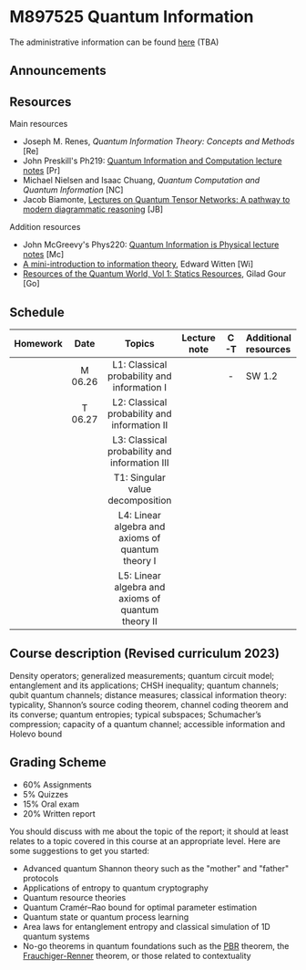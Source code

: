 # M897525 Quantum Information

The administrative information can be found [here]() (TBA)

## Announcements

## Resources

Main resources

- Joseph M. Renes, *Quantum Information Theory: Concepts and Methods* [Re]
- John Preskill's Ph219: [Quantum Information and Computation lecture notes](http://theory.caltech.edu/~preskill/ph229/) [Pr]
- Michael Nielsen and Isaac Chuang, *Quantum Computation and Quantum Information* [NC]
- Jacob Biamonte,  [Lectures on Quantum Tensor Networks: A pathway to modern diagrammatic reasoning](https://arxiv.org/abs/1912.10049) [JB]

<!-- - Joseph M. Renes, *Quantum Information Theory: Concepts and Methods*, De Gruyter Oldenbourg, 2022 [Ren]
- Jacob C. Bridgeman and Christopher T. Chubb, [Hand-waving and Interpretive Dance: An Introductory Course on Tensor Networks](https://doi.org/10.1088/1751-8121/aa6dc3) [BC] for tensor diagrammatic reasoning, (Also see lectures 1-6 of Matthew Leifer's [PSI 2016/2017 course on quantum foundations](https://pirsa.org/C16043))
- John Preskill's [Ph219 lecture notes](http://theory.caltech.edu/~preskill/ph229/) [Pre]
- Michael Nielsen and Isaac Chuang, *Quantum Computation and Quantum Information*, Cambridge University Press, 2000
- Jacob C. Bridgeman and Christopher T. Chubb, [Hand-waving and Interpretive Dance: An Introductory Course on Tensor Networks](https://doi.org/10.1088/1751-8121/aa6dc3), Journal of Physics A: Mathematical and Theoretical **50**, 223001, 2017-->

Addition resources

- John McGreevy's Phys220: [Quantum Information is Physical lecture notes](https://mcgreevy.physics.ucsd.edu/f19/index.html) [Mc]
- [A mini-introduction to information theory](https://arxiv.org/abs/1805.11965), Edward Witten [Wi]
- [Resources of the Quantum World, Vol 1: Statics Resources](https://www.arxiv.org/abs/2402.05474), Gilad Gour [Go] 

## Schedule

|Homework|Date| Topics |Lecture note|C-T|Additional resources|
|:------:|:--:|:------:|:----------:|:--------:|:------------------|
||M 06.26|L1: Classical probability and information I ||-|SW 1.2
||T 06.27|L2: Classical probability and information II
|||L3: Classical probability and information III
|||T1: Singular value decomposition
|||L4: Linear algebra and axioms of quantum theory I
|||L5: Linear algebra and axioms of quantum theory II

## Course description (Revised curriculum 2023)

Density operators; generalized measurements; quantum circuit model; entanglement and its applications; CHSH inequality; quantum channels; qubit quantum channels; distance measures; classical information theory: typicality, Shannon’s source coding theorem, channel coding theorem and its converse; quantum entropies; typical subspaces; Schumacher’s compression; capacity of a quantum channel; accessible information and Holevo bound

## Grading Scheme

- 60% Assignments
- 5% Quizzes
- 15% Oral exam
- 20% Written report

You should discuss with me about the topic of the report; it should at least relates to a topic covered in this course at an appropriate level. Here are some suggestions to get you started:

- Advanced quantum Shannon theory such as the "mother" and "father" protocols
- Applications of entropy to quantum cryptography
- Quantum resource theories
- Quantum Cramér–Rao bound for optimal parameter estimation
- Quantum state or quantum process learning 
- Area laws for entanglement entropy and classical simulation of 1D quantum systems
- No-go theorems in quantum foundations such as the [PBR](https://en.wikipedia.org/wiki/Pusey%E2%80%93Barrett%E2%80%93Rudolph_theorem) theorem, the [Frauchiger-Renner](https://en.wikipedia.org/wiki/Wigner%27s_friend#An_extension_of_the_Wigner's_friend_experiment) theorem, or those related to contextuality   
